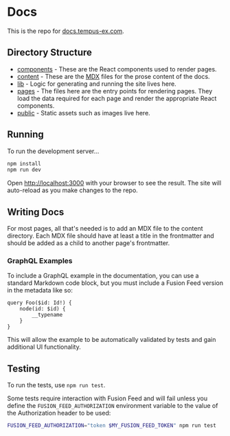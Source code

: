 # Docs

This is the repo for [docs.tempus-ex.com](https://docs.tempus-ex.com).

## Directory Structure

- [components](./components) - These are the React components used to render pages.
- [content](./content) - These are the [MDX](https://mdxjs.com) files for the prose content of the docs.
- [lib](./lib) - Logic for generating and running the site lives here.
- [pages](./pages) - The files here are the entry points for rendering pages. They load the data required for each page and render the appropriate React components.
- [public](./public) - Static assets such as images live here.

## Running

To run the development server...

```bash
npm install
npm run dev
```

Open [http://localhost:3000](http://localhost:3000) with your browser to see the result. The site will auto-reload as you make changes to the repo.

## Writing Docs

For most pages, all that's needed is to add an MDX file to the content directory. Each MDX file should have at least a title in the frontmatter and should be added as a child to another page's frontmatter.

### GraphQL Examples

To include a GraphQL example in the documentation, you can use a standard Markdown code block, but you must include a Fusion Feed version in the metadata like so:

```gql v2
query Foo($id: Id!) {
    node(id: $id) {
        __typename
    }
}
```

This will allow the example to be automatically validated by tests and gain additional UI functionality.

## Testing

To run the tests, use `npm run test`.

Some tests require interaction with Fusion Feed and will fail unless you define the `FUSION_FEED_AUTHORIZATION` environment variable to the value of the Authorization header to be used:

```bash
FUSION_FEED_AUTHORIZATION="token $MY_FUSION_FEED_TOKEN" npm run test
```
